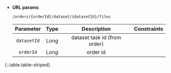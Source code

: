 * **URL params**

    `/orders/{orderId}/dataset/{datasetId}/files`

    Parameter|Type|Description|Constraints
    :-------:|:--:|:---------:|:---------:
    `datasetId` |Long|dataset task id (from order)|
    `orderId` |Long|order id|
{:.table.table-striped}

